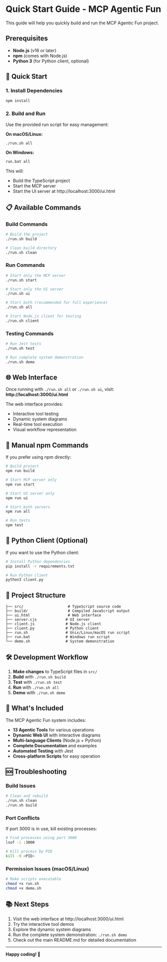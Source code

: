 # Quick Start Guide - MCP Agentic Fun

This guide will help you quickly build and run the MCP Agentic Fun project.

## Prerequisites

- **Node.js** (v16 or later)
- **npm** (comes with Node.js)
- **Python 3** (for Python client, optional)

## 🚀 Quick Start

### 1. Install Dependencies
```bash
npm install
```

### 2. Build and Run
Use the provided run script for easy management:

**On macOS/Linux:**
```bash
./run.sh all
```

**On Windows:**
```cmd
run.bat all
```

This will:
- Build the TypeScript project
- Start the MCP server
- Start the UI server at http://localhost:3000/ui.html

## 📋 Available Commands

### Build Commands
```bash
# Build the project
./run.sh build

# Clean build directory
./run.sh clean
```

### Run Commands
```bash
# Start only the MCP server
./run.sh start

# Start only the UI server
./run.sh ui

# Start both (recommended for full experience)
./run.sh all

# Start Node.js client for testing
./run.sh client
```

### Testing Commands
```bash
# Run Jest tests
./run.sh test

# Run complete system demonstration
./run.sh demo
```

## 🌐 Web Interface

Once running with `./run.sh all` or `./run.sh ui`, visit:
**http://localhost:3000/ui.html**

The web interface provides:
- Interactive tool testing
- Dynamic system diagrams
- Real-time tool execution
- Visual workflow representation

## 🔧 Manual npm Commands

If you prefer using npm directly:

```bash
# Build project
npm run build

# Start MCP server only
npm run start

# Start UI server only
npm run ui

# Start both servers
npm run all

# Run tests
npm test
```

## 🐍 Python Client (Optional)

If you want to use the Python client:

```bash
# Install Python dependencies
pip install -r requirements.txt

# Run Python client
python3 client.py
```

## 📁 Project Structure

```
├── src/                    # TypeScript source code
├── build/                  # Compiled JavaScript output
├── ui.html                 # Web interface
├── server.cjs             # UI server
├── client.js              # Node.js client
├── client.py              # Python client
├── run.sh                 # Unix/Linux/macOS run script
├── run.bat                # Windows run script
└── demo.sh                # System demonstration
```

## 🛠️ Development Workflow

1. **Make changes** to TypeScript files in `src/`
2. **Build** with `./run.sh build`
3. **Test** with `./run.sh test`
4. **Run** with `./run.sh all`
5. **Demo** with `./run.sh demo`

## 🎯 What's Included

The MCP Agentic Fun system includes:

- **13 Agentic Tools** for various operations
- **Dynamic Web UI** with interactive diagrams
- **Multi-language Clients** (Node.js + Python)
- **Complete Documentation** and examples
- **Automated Testing** with Jest
- **Cross-platform Scripts** for easy operation

## 🆘 Troubleshooting

### Build Issues
```bash
# Clean and rebuild
./run.sh clean
./run.sh build
```

### Port Conflicts
If port 3000 is in use, kill existing processes:
```bash
# Find processes using port 3000
lsof -i :3000

# Kill process by PID
kill -9 <PID>
```

### Permission Issues (macOS/Linux)
```bash
# Make scripts executable
chmod +x run.sh
chmod +x demo.sh
```

## 📚 Next Steps

1. Visit the web interface at http://localhost:3000/ui.html
2. Try the interactive tool demos
3. Explore the dynamic system diagrams
4. Run the complete system demonstration: `./run.sh demo`
5. Check out the main README.md for detailed documentation

---

**Happy coding! 🎉**
